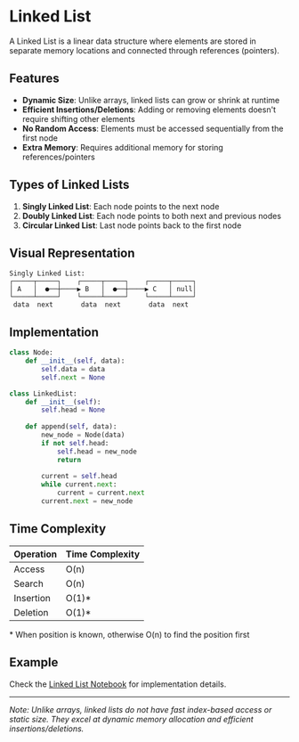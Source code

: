 # Linked List

A Linked List is a linear data structure where elements are stored in separate memory locations and connected through references (pointers).

## Features

- **Dynamic Size**: Unlike arrays, linked lists can grow or shrink at runtime
- **Efficient Insertions/Deletions**: Adding or removing elements doesn't require shifting other elements
- **No Random Access**: Elements must be accessed sequentially from the first node
- **Extra Memory**: Requires additional memory for storing references/pointers

## Types of Linked Lists

1. **Singly Linked List**: Each node points to the next node
2. **Doubly Linked List**: Each node points to both next and previous nodes
3. **Circular Linked List**: Last node points back to the first node

## Visual Representation

```plaintext
Singly Linked List:
┌─────┬─────┐    ┌─────┬─────┐    ┌─────┬─────┐
│ A   │  ●──┼────▶ B   │  ●──┼────▶ C   │ null│
└─────┴─────┘    └─────┴─────┘    └─────┴─────┘
 data  next       data  next       data  next
```

## Implementation

```python
class Node:
    def __init__(self, data):
        self.data = data
        self.next = None

class LinkedList:
    def __init__(self):
        self.head = None
    
    def append(self, data):
        new_node = Node(data)
        if not self.head:
            self.head = new_node
            return
        
        current = self.head
        while current.next:
            current = current.next
        current.next = new_node
```

## Time Complexity

| Operation | Time Complexity |
|-----------|----------------|
| Access    | O(n)           |
| Search    | O(n)           |
| Insertion | O(1)*          |
| Deletion  | O(1)*          |

\* When position is known, otherwise O(n) to find the position first

## Example

Check the [Linked List Notebook](https://github.com/yunpei24/data_structures_jyen/blob/main/examples/linked_list_example.ipynb) for implementation details.

---

*Note: Unlike arrays, linked lists do not have fast index-based access or static size. They excel at dynamic memory allocation and efficient insertions/deletions.*
